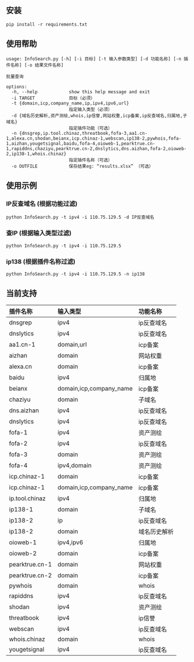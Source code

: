 ## 安装
```
pip install -r requirements.txt
```

## 使用帮助

```
usage: InfoSearch.py [-h] [-i 目标] [-t 输入参数类型] [-d 功能名称] [-n 插件名称] [-o 结果文件名称]

批量查询

options:
  -h, --help            show this help message and exit
  -i TARGET             目标（必须）
  -t {domain,icp,company_name,ip,ipv4,ipv6,url}
                        指定输入类型（必须）
  -d {域名历史解析,资产测绘,whois,ip信誉,网站权重,icp备案,ip反查域名,归属地,子域名}
                        指定插件功能（可选）
  -n {dnsgrep,ip.tool.chinaz,threatbook,fofa-3,aa1.cn-1,alexa.cn,shodan,beianx,icp.chinaz-1,webscan,ip138-2,pywhois,fofa-1,aizhan,yougetsignal,baidu,fofa-4,oioweb-1,pearktrue.cn-1,rapiddns,chaziyu,pearktrue.cn-2,dnslytics,dns.aizhan,fofa-2,oioweb-2,ip138-1,whois.chinaz}
                        指定插件名称（可选）
  -o OUTFILE            保存结果eg: “results.xlsx” （可选）
```

## 使用示例

### IP反查域名 (根据功能过滤)
```
python InfoSearch.py -t ipv4 -i 110.75.129.5 -d IP反查域名
```

### 查IP (根据输入类型过滤)
```
python InfoSearch.py -t ipv4 -i 110.75.129.5
```


### ip138 (根据插件名称过滤)
```
python InfoSearch.py -t ipv4 -i 110.75.129.5 -n ip138
```

## 当前支持
| 插件名称 | 输入类型 | 功能名称 |
| :--- | :--- | :--- |
| dnsgrep | ipv4 | ip反查域名 |
| dnslytics | ipv4 | ip反查域名 |
| aa1.cn-1 | domain,url | icp备案 |
| aizhan | domain | 网站权重 |
| alexa.cn | domain | icp备案 |
| baidu | ipv4 | 归属地 |
| beianx | domain,icp,company_name | icp备案 |
| chaziyu | domain | 子域名 |
| dns.aizhan | ipv4 | ip反查域名 |
| dnslytics | ipv4 | ip反查域名 |
| fofa-1 | ipv4 | 资产测绘 |
| fofa-2 | ipv4 | ip反查域名 |
| fofa-3 | domain | 资产测绘 |
| fofa-4 | ipv4,domain | 资产测绘 |
| icp.chinaz-1 | domain | icp备案 |
| icp.chinaz-1 | domain,icp,company_name | icp备案 |
| ip.tool.chinaz | ipv4 | 归属地 |
| ip138-1 | domain | 子域名 |
| ip138-2 | ip | ip反查域名 |
| ip138-2 | domain | 域名历史解析 |
| oioweb-1 | ipv4,ipv6 | 归属地 |
| oioweb-2 | domain | icp备案 |
| pearktrue.cn-1 | domain | 网站权重 |
| pearktrue.cn-2 | domain | icp备案 |
| pywhois | domain | whois |
| rapiddns | ipv4 | ip反查域名 |
| shodan | ipv4 | 资产测绘 |
| threatbook | ipv4 | ip信誉 |
| webscan | ipv4 | ip反查域名 |
| whois.chinaz | domain | whois |
| yougetsignal | ipv4 | ip反查域名 |